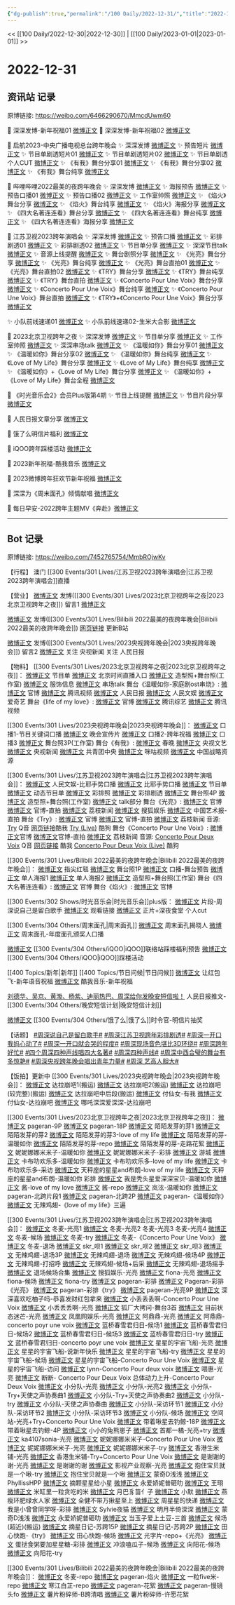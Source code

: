 ```yaml
---
{"dg-publish":true,"permalink":"/100 Daily/2022-12-31/","title":"2022-12-31","created":"2023-01-04T10:37:09.000+08:00","updated":"2023-04-11T14:46:32.574+08:00"}
---
```



<< [[100 Daily/2022-12-30\|2022-12-30]] | [[100 Daily/2023-01-01\|2023-01-01]] >>

# 2022-12-31

## 资讯站 记录

原博链接: https://weibo.com/6466290670/MmcdUwm60

💫 深深发博-新年祝福01 [微博正文](https://m.weibo.cn/6466290670/4852901740550147)
💫 深深发博-新年祝福02 [微博正文](https://m.weibo.cn/6466290670/4852891477883549)

🎤 启航2023-中央广播电视总台跨年晚会
✨ 深深发博 [微博正文](https://m.weibo.cn/6466290670/4852867854507337)
✨ 预告短片 [微博正文](https://m.weibo.cn/6466290670/4852706743165388)
✨ 节目单剧透短片01 [微博正文](https://m.weibo.cn/6466290670/4852680667703246)
✨ 节目单剧透短片02 [微博正文](https://m.weibo.cn/6466290670/4852677169131246)
✨ 节目单剧透个人CUT [微博正文](https://m.weibo.cn/6466290670/4852687402959167)
✨ 《有我》舞台分享01 [微博正文](https://m.weibo.cn/6466290670/4852858287296705)
✨ 《有我》舞台分享02 [微博正文](https://m.weibo.cn/6466290670/4852874275718946)
✨ 《有我》舞台纯享 [微博正文](https://m.weibo.cn/6466290670/4852877199951780)

🎤 哔哩哔哩2022最美的夜跨年晚会
✨ 深深发博 [微博正文](https://m.weibo.cn/6466290670/4852856807493948)
✨ 海报预告 [微博正文](https://m.weibo.cn/6466290670/4852807294001291)
✨ 预告口播01 [微博正文](https://m.weibo.cn/6466290670/4852690595349679)
✨ 预告口播02 [微博正文](https://m.weibo.cn/6466290670/4852816470875708)
✨ 工作室帅照 [微博正文](https://m.weibo.cn/6466290670/4852862871415578)
✨ 《焰火》舞台分享 [微博正文](https://m.weibo.cn/6466290670/4852854949678142)
✨ 《焰火》舞台纯享 [微博正文](https://m.weibo.cn/6466290670/4852879230501900)
✨ 《焰火》海报分享 [微博正文](https://m.weibo.cn/6466290670/4852855183516828)
✨ 《四大名著连连看》舞台分享 [微博正文](https://m.weibo.cn/6466290670/4852853745655421)
✨ 《四大名著连连看》舞台纯享 [微博正文](https://m.weibo.cn/6466290670/4852877992662423)
✨ 《四大名著连连看》海报分享 [微博正文](https://m.weibo.cn/6466290670/4852853540401316)

🎤 江苏卫视2023跨年演唱会
✨ 深深发博 [微博正文](https://m.weibo.cn/6466290670/4852908250108492)
✨ 预告口播 [微博正文](https://m.weibo.cn/6466290670/4852701336179205)
✨ 彩排剧透01 [微博正文](https://m.weibo.cn/6466290670/4852777479832018)
✨ 彩排剧透02 [微博正文](https://m.weibo.cn/6466290670/4852777015059042)
✨ 节目单分享 [微博正文](https://m.weibo.cn/6466290670/4852716305911522)
✨ 深深节目talk [微博正文](https://m.weibo.cn/6466290670/4852896279313581)
✨ 音源上线提醒 [微博正文](https://m.weibo.cn/6466290670/4852888738994586)
✨ 舞台剧照分享 [微博正文](https://m.weibo.cn/6466290670/4852908958943917)
✨ 《光亮》舞台分享 [微博正文](https://m.weibo.cn/6466290670/4852873172622576)
✨ 《光亮》舞台纯享 [微博正文](https://m.weibo.cn/6466290670/4852880819100116)
✨ 《光亮》舞台直拍01 [微博正文](https://m.weibo.cn/6466290670/4852887321051725)
✨ 《光亮》舞台直拍02 [微博正文](https://m.weibo.cn/6466290670/4852899027357463)
✨ 《TRY》舞台分享 [微博正文](https://m.weibo.cn/6466290670/4852884112151879)
✨ 《TRY》舞台纯享 [微博正文](https://m.weibo.cn/6466290670/4852885118263340)
✨ 《TRY》舞台直拍 [微博正文](https://m.weibo.cn/6466290670/4852898305940998)
✨ 《Concerto Pour Une Voix》舞台分享 [微博正文](https://m.weibo.cn/6466290670/4852882773386432)
✨ 《Concerto Pour Une Voix》舞台纯享 [微博正文](https://m.weibo.cn/6466290670/4852883563221445)
✨ 《Concerto Pour Une Voix》舞台直拍 [微博正文](https://m.weibo.cn/6466290670/4852898397688515)
✨ 《TRY》+《Concerto Pour Une Voix》舞台分享 [微博正文](https://m.weibo.cn/6466290670/4852899122774398)

✨ 小队前线速递01 [微博正文](https://m.weibo.cn/6466290670/4852812854599509)
✨ 小队前线速递02-生米大合影 [微博正文](https://m.weibo.cn/6466290670/4852818164325741)

🎤 2023北京卫视跨年之夜
✨ 深深发博 [微博正文](https://m.weibo.cn/6466290670/4852833175735363)
✨ 节目单分享 [微博正文](https://m.weibo.cn/6466290670/4852679878120110)
✨ 工作室帅照 [微博正文](https://m.weibo.cn/6466290670/4852862494181513)
✨ 深深串场talk [微博正文](https://m.weibo.cn/6466290670/4852872707850287)
✨ 《温暖如你》舞台分享01 [微博正文](https://m.weibo.cn/6466290670/4852846190661272)
✨ 《温暖如你》舞台分享02 [微博正文](https://m.weibo.cn/6466290670/4852831187634291)
✨ 《温暖如你》舞台纯享 [微博正文](https://m.weibo.cn/6466290670/4852837223502133)
✨ 《Love of My Life》舞台分享 [微博正文](https://m.weibo.cn/6466290670/4852831704591624)
✨ 《Love of My Life》舞台纯享 [微博正文](https://m.weibo.cn/6466290670/4852838402884698)
✨ 《温暖如你》+《Love of My Life》舞台分享 [微博正文](https://m.weibo.cn/6466290670/4852839064548306)
✨ 《温暖如你》+《Love of My Life》舞台全程 [微博正文](https://m.weibo.cn/6466290670/4852840193332110)

💫 《时光音乐会2》会员Plus版第4期
✨ 节目上线提醒 [微博正文](https://m.weibo.cn/6466290670/4852725546232172)
✨ 节目片段分享 [微博正文](https://m.weibo.cn/6466290670/4852726481551969)

💫 人民日报文章分享 [微博正文](https://m.weibo.cn/6466290670/4852862125875245)

💫 饿了么明信片福利 [微博正文](https://m.weibo.cn/6466290670/4852882032300210)

💫 iQOO跨年踩楼活动 [微博正文](https://m.weibo.cn/6466290670/4852785591881060)

💫 2023新年祝福-酷我音乐 [微博正文](https://m.weibo.cn/6466290670/4852845901777109)

💫 2023微博跨年狂欢节新年祝福 [微博正文](https://m.weibo.cn/6466290670/4852840781316172)

💫 深深为《周末面孔》倾情献唱 [微博正文](https://m.weibo.cn/6466290670/4852807973470226)

💫 每日早安-2022跨年主题MV《奔赴》[微博正文](https://m.weibo.cn/6466290670/4852645552200795)

---
## Bot 记录

原博链接: https://weibo.com/7452765754/MmbROjwKv

【行程】
澳门 [[300 Events/301 Lives/江苏卫视2023跨年演唱会\|江苏卫视2023跨年演唱会]]直播

【营业】
[微博正文](https://m.weibo.cn/1736988591/4852831208868538) 发博([[300 Events/301 Lives/2023北京卫视跨年之夜\|2023北京卫视跨年之夜]])
留言1 [微博正文](https://m.weibo.cn/2803301701/4852842547129685)

[微博正文](https://m.weibo.cn/1736988591/4852855104869718) 发博([[300 Events/301 Lives/Bilibili 2022最美的夜跨年晚会\|Bilibili 2022最美的夜跨年晚会]])
[网页链接](https://weibo.cn/sinaurl?u=https%3A%2F%2Fm.bilibili.com%2Fvideo%2FBV1aG4y1j7w1) 更新B站

[微博正文](https://m.weibo.cn/1736988591/4852864135201032) 发博([[300 Events/301 Lives/2023央视跨年晚会\|2023央视跨年晚会]])
留言2 [微博正文](https://m.weibo.cn/2656274875/4852857180271338)
关注 央视新闻
关注 人民日报

【物料】
[[300 Events/301 Lives/2023北京卫视跨年之夜\|2023北京卫视跨年之夜]]：
[微博正文](https://m.weibo.cn/7727022228/4852677772576509) 节目单
[微博正文](https://m.weibo.cn/2992050891/4852660337388109) 北京时间直播入口
[微博正文](https://m.weibo.cn/7478855230/4852851954418324) 造型照+舞台照(工作室)
[微博正文](https://m.weibo.cn/7710473200/4852927774590003) 服饰信息
[微博正文](https://m.weibo.cn/6466290670/4852872707850287) 串场talk
舞台《温暖如你-家庭剧ost串烧》:
[微博正文](https://m.weibo.cn/7727022228/4852829209239724) 官博
[微博正文](https://m.weibo.cn/2591595652/4852832946104323) 腾讯视频
[微博正文](https://m.weibo.cn/2803301701/4852842547129685) 人民日报
[微博正文](https://m.weibo.cn/7362512027/4852830890102997) 人民文娱
[微博正文](https://m.weibo.cn/1731986465/4852837328619144) 爱奇艺
舞台《life of my love》:
[微博正文](https://m.weibo.cn/7727022228/4852830303158653) 官博
[微博正文](https://m.weibo.cn/3758512144/4852836138224968) 腾讯综艺
[微博正文](https://m.weibo.cn/2591595652/4852834724226389) 腾讯视频

[[300 Events/301 Lives/2023央视跨年晚会\|2023央视跨年晚会]]：
[微博正文](https://m.weibo.cn/3506728370/4852671477713127) 口播1-节目关键词口播
[微博正文](https://m.weibo.cn/2210168325/4852692872333692) 晚会宣传片
[微博正文](https://m.weibo.cn/3506728370/4852724326213049) 口播2-跨年祝福
[微博正文](https://m.weibo.cn/3506728370/4852731876218926) 口播3
[微博正文](https://m.weibo.cn/7478855230/4852924809742699) 舞台照3P(工作室)
舞台《有我》:
[微博正文](https://m.weibo.cn/3506728370/4852857452631214) 春晚
[微博正文](https://m.weibo.cn/2210168325/4852856420842040) 央视文艺
[微博正文](https://m.weibo.cn/2656274875/4852857180271338) 央视新闻
[微博正文](https://m.weibo.cn/3937348351/4852867988980691) 共青团中央
[微博正文](https://m.weibo.cn/1809436135/4853133745066829) 咪咕视频
[微博正文](http://weibo.com/7774089243/MmbpXr2h8) 中国战略资源

[[300 Events/301 Lives/江苏卫视2023跨年演唱会\|江苏卫视2023跨年演唱会]]：
[微博正文](https://m.weibo.cn/7362512027/4852685364265212) 人民文娱-比耶手势口播
[微博正文](https://m.weibo.cn/1818087960/4852700426277758) 比耶手势口播
[微博正文](https://m.weibo.cn/1818087960/4852714398559082) 节目单
[微博正文](https://m.weibo.cn/1818087960/4852722366682921) 动态节目单
[微博正文](https://m.weibo.cn/1818087960/4852774225317723) 彩排照
[微博正文](https://m.weibo.cn/1818087960/4852774753278124) 彩排剧透
[微博正文](https://m.weibo.cn/1818087960/4852905116435855) 舞台照4P
[微博正文](https://m.weibo.cn/7478855230/4852917897528628) 造型照+舞台照(工作室)
[微博正文](https://m.weibo.cn/6466290670/4852896279313581) talk部分
舞台《光亮》:
[微博正文](https://m.weibo.cn/1818087960/4852869583348366) 官博
[微博正文](https://m.weibo.cn/1818087960/4852886376553616) 官博-直拍
[微博正文](https://m.weibo.cn/1796087453/4852872141867261) 荔枝新闻
[微博正文](https://m.weibo.cn/1843633441/4852872125091175) 搜狐娱乐
[微博正文](http://weibo.com/1943724947/Mmft2yMXN) 中国艺术报-直拍
舞台《Try》:
[微博正文](https://m.weibo.cn/1818087960/4852881985899611) 官博
[微博正文](https://m.weibo.cn/1818087960/4852896984212811) 官博-直拍
[微博正文](https://m.weibo.cn/1796087453/4852884208359927) 荔枝新闻
音源:
[Try](https://weibo.cn/sinaurl?u=https%3A%2F%2Fc.y.qq.com%2Fbase%2Ffcgi-bin%2Fu%3F__%3DHeNlbkxlnPlc) Q音
[网页链接](https://weibo.cn/sinaurl?u=https%3A%2F%2Fm.kuwo.cn%2Fyinyue%2F256739212%3Ff%3Darphone%26t%3Dsinawb%26isstar%3D0%26loginuid%3DeRUhalWoIQpKVGMKo3dpLQ%3D%3D)酷我
[Try (Live)](https://weibo.cn/sinaurl?u=https%3A%2F%2Ft4.kugou.com%2Fsong.html%3Fid%3D5eDO93eB7V2) 酷狗
舞台《Concerto Pour Une Voix》:
[微博正文](https://m.weibo.cn/1818087960/4852882090759710)官博
[微博正文](https://m.weibo.cn/1818087960/4852897499587814)官博-直拍
[微博正文](https://m.weibo.cn/1796087453/4852884208359927) 荔枝新闻
音源:
[Concerto Pour Deux Voix](https://weibo.cn/sinaurl?u=https%3A%2F%2Fc.y.qq.com%2Fbase%2Ffcgi-bin%2Fu%3F__%3DKv14zrxlnrkp) Q音
[网页链接](https://weibo.cn/sinaurl?u=https%3A%2F%2Fm.kuwo.cn%2Fyinyue%2F256739440%3Ff%3Darphone%26t%3Dsinawb%26isstar%3D0%26loginuid%3DeRUhalWoIQpKVGMKo3dpLQ%3D%3D) 酷我
[Concerto Pour Deux Voix (Live)](https://weibo.cn/sinaurl?u=https%3A%2F%2Ft1.kugou.com%2Fsong.html%3Fid%3D5eE3JeeB7V2) 酷狗

[[300 Events/301 Lives/Bilibili 2022最美的夜跨年晚会\|Bilibili 2022最美的夜跨年晚会]]：
[微博正文](https://m.weibo.cn/7524193441/4852689094314458) 指尖红毯
[微博正文](https://m.weibo.cn/7524193441/4852806114352616) 舞台照1P
[微博正文](https://m.weibo.cn/7524193441/4852813673007573) 口播-舞台预告
[微博正文](https://m.weibo.cn/7524193441/4852850401746742) 单人海报1
[微博正文](https://m.weibo.cn/7524193441/4852851915882659) 单人海报2
[微博正文](https://m.weibo.cn/7478855230/4852860649223183) 造型照+舞台照(工作室)
舞台《四大名著连连看》:
[微博正文](https://m.weibo.cn/7524193441/4852851664229728) 官博
舞台《焰火》:
[微博正文](https://m.weibo.cn/7524193441/4852852922524554) 官博

[[300 Events/302 Shows/时光音乐会\|时光音乐会]]plus版：
[微博正文](https://m.weibo.cn/7703778879/4852724494240673) 片段-周深说自己是留白歌手
[微博正文](https://m.weibo.cn/6466290670/4852725546232172) 观看链接
[微博正文](https://m.weibo.cn/1371117067/4852668617461807) 正片+深夜食堂 个人cut

[[300 Events/304 Others/周末面孔\|周末面孔]]
[微博正文](https://m.weibo.cn/2286092114/4852739786155615) 周末面孔揭晓人
[微博正文](https://m.weibo.cn/2286092114/4852788599980957) 周末面孔-年度面孔颁奖人口播

[微博正文](https://m.weibo.cn/6378846558/4852725131514329) [[300 Events/304 Others/iQOO\|iQOO]]联络站踩楼福利预告
[微博正文](https://m.weibo.cn/6378846558/4852887031120566) [[300 Events/304 Others/iQOO\|iQOO]]踩楼活动

[[400 Topics/新年\|新年]] [[400 Topics/节日问候\|节日问候]]
[微博正文](https://m.weibo.cn/3912522941/4852838829657595) 让红包飞-新年语音祝福
[微博正文](https://m.weibo.cn/1738434147/4852843875407244) 酷我音乐-新年祝福

[刘德华、吴京、黄渤、杨紫、迪丽热巴、周深给你发晚安短信啦！](https://weibo.cn/sinaurl?u=https%3A%2F%2Fmp.weixin.qq.com%2Fs%2FGGeqa5HHEpgaZvY6wTzXtg) 人民日报推文-[[300 Events/304 Others/晚安短信计划\|晚安短信计划]]

[微博正文](https://m.weibo.cn/7756461320/4852875513567091) [[300 Events/304 Others/饿了么\|饿了么]]时令官-明信片抽奖

【话题】
[#周深说自己是留白歌手#](https://s.weibo.com/weibo?q=%23%E5%91%A8%E6%B7%B1%E8%AF%B4%E8%87%AA%E5%B7%B1%E6%98%AF%E7%95%99%E7%99%BD%E6%AD%8C%E6%89%8B%23)
[#周深江苏卫视跨年彩排剧透#](https://s.weibo.com/weibo?q=%23%E5%91%A8%E6%B7%B1%E6%B1%9F%E8%8B%8F%E5%8D%AB%E8%A7%86%E8%B7%A8%E5%B9%B4%E5%BD%A9%E6%8E%92%E5%89%A7%E9%80%8F%23)
[#周深一开口我妈心动了#](https://s.weibo.com/weibo?q=%23%E5%91%A8%E6%B7%B1%E4%B8%80%E5%BC%80%E5%8F%A3%E6%88%91%E5%A6%88%E5%BF%83%E5%8A%A8%E4%BA%86%23)
[#周深一开口就会哭的程度#](https://s.weibo.com/weibo?q=%23%E5%91%A8%E6%B7%B1%E4%B8%80%E5%BC%80%E5%8F%A3%E5%B0%B1%E4%BC%9A%E5%93%AD%E7%9A%84%E7%A8%8B%E5%BA%A6%23)
[#周深现场音色堪比3D环绕#](https://s.weibo.com/weibo?q=%23%E5%91%A8%E6%B7%B1%E7%8E%B0%E5%9C%BA%E9%9F%B3%E8%89%B2%E5%A0%AA%E6%AF%943D%E7%8E%AF%E7%BB%95%23)
[#周深跨年好忙#](https://s.weibo.com/weibo?q=%23%E5%91%A8%E6%B7%B1%E8%B7%A8%E5%B9%B4%E5%A5%BD%E5%BF%99%23)
[#四个周深四种声线唱四大名著#](https://s.weibo.com/weibo?q=%23%E5%9B%9B%E4%B8%AA%E5%91%A8%E6%B7%B1%E5%9B%9B%E7%A7%8D%E5%A3%B0%E7%BA%BF%E5%94%B1%E5%9B%9B%E5%A4%A7%E5%90%8D%E8%91%97%23)
[#周深四种声线#](https://s.weibo.com/weibo?q=%23%E5%91%A8%E6%B7%B1%E5%9B%9B%E7%A7%8D%E5%A3%B0%E7%BA%BF%23)
[#周深中西合璧的舞台有多惊艳#](https://s.weibo.com/weibo?q=%23%E5%91%A8%E6%B7%B1%E4%B8%AD%E8%A5%BF%E5%90%88%E7%92%A7%E7%9A%84%E8%88%9E%E5%8F%B0%E6%9C%89%E5%A4%9A%E6%83%8A%E8%89%B3%23)
[#周深央视跨年晚会唱出青年力量#](https://s.weibo.com/weibo?q=%23%E5%91%A8%E6%B7%B1%E5%A4%AE%E8%A7%86%E8%B7%A8%E5%B9%B4%E6%99%9A%E4%BC%9A%E5%94%B1%E5%87%BA%E9%9D%92%E5%B9%B4%E5%8A%9B%E9%87%8F%23)
[#周深 艺高人胆大#](https://s.weibo.com/weibo?q=%23%E5%91%A8%E6%B7%B1%20%E8%89%BA%E9%AB%98%E4%BA%BA%E8%83%86%E5%A4%A7%23)

【饭拍】更新中
[[300 Events/301 Lives/2023央视跨年晚会\|2023央视跨年晚会]]：
[微博正文](https://m.weibo.cn/7573664941/4852882790945179) 达拉崩吧1(搬运)
[微博正文](https://m.weibo.cn/5122158435/4852901299630617) 达拉崩吧2(搬运)
[微博正文](https://m.weibo.cn/5233410965/4853116517744766) 达拉崩吧(较完整)(搬运)
[微博正文](https://m.weibo.cn/6153221451/4853185674744446) 达拉崩吧中后段(搬运)
[微博正文](https://m.weibo.cn/7712568984/4852839153409189) 付仙女-有我
[微博正文](https://m.weibo.cn/7712568984/4853466126092916) 付仙女-达拉崩吧
[微博正文](https://m.weibo.cn/7693359824/4853571735004175) 哪吒深深爱深深-达拉崩吧

[[300 Events/301 Lives/2023北京卫视跨年之夜\|2023北京卫视跨年之夜]]：
[微博正文](https://m.weibo.cn/7633014126/4852737721765537) pageran-9P
[微博正文](https://m.weibo.cn/7633014126/4852862645447612) pageran-18P
[微博正文](https://m.weibo.cn/2284245305/4852839430228086) 陌陌发芽的芽1
[微博正文](https://m.weibo.cn/2284245305/4852846849697421) 陌陌发芽的芽2
[微博正文](https://m.weibo.cn/2284245305/4852861479696083) 陌陌发芽的芽3-love of my life
[微博正文](https://m.weibo.cn/2284245305/4853032354843070) 陌陌发芽的芽-温暖如你
[微博正文](https://m.weibo.cn/2284245305/4853136692615717) 陌陌发芽的芽-repo
[微博正文](https://m.weibo.cn/2284245305/4853274676573966) 陌陌发芽的芽-走路花絮
[微博正文](https://m.weibo.cn/1848110183/4852837726563768) 妮妮娜娜米米子-温暖如你
[微博正文](https://m.weibo.cn/1848110183/4852860372389566) 妮妮娜娜米米子-彩排
[微博正文](https://m.weibo.cn/1801743981/4852831717166072) 游城
[微博正文](https://m.weibo.cn/5373127683/4852832681603359) 卡布叻欢乐多-温暖如你
[微博正文](https://m.weibo.cn/5373127683/4852832896033904) 卡布叻欢乐多-love of my life
[微博正文](https://m.weibo.cn/5373127683/4852836993078054) 卡布叻欢乐多-采访
[微博正文](https://m.weibo.cn/1537023544/4852898489697924) 天秤座的星星and布朗-love of my life
[微博正文](https://m.weibo.cn/1537023544/4852860360331229) 天秤座的星星and布朗-温暖如你 彩排
[微博正文](https://m.weibo.cn/6548966637/4852856114385829) 我是秃头星爱深深宝贝-温暖如你
[微博正文](https://m.weibo.cn/7109697641/4852840567152086) 酱-love of my love
[微博正文](https://m.weibo.cn/7109697641/4852848048741758) 酱-repo
[微博正文](https://m.weibo.cn/1427663435/4852834136756250) 岚泫-温暖如你
[微博正文](https://m.weibo.cn/7633014126/4853107333273663) pageran-北跨片段1
[微博正文](https://m.weibo.cn/7633014126/4853220230824951) pageran-北跨2P
[微博正文](https://m.weibo.cn/7633014126/4853522451144947) pageran-《温暖如你》
[微博正文](https://m.weibo.cn/7495641082/4853606018456709) 无辣鸡翅-《love of my life》三遍

[[300 Events/301 Lives/江苏卫视2023跨年演唱会\|江苏卫视2023跨年演唱会]]：
[微博正文](https://m.weibo.cn/1825651663/4852871286496578) 冬麦-光亮1
[微博正文](https://m.weibo.cn/1825651663/4852888629681049) 冬麦-光亮2
[](https://m.weibo.cn/1825651663/4852892899741922) 冬麦-光亮3
[](https://m.weibo.cn/1825651663/4852896476961974) 冬麦-光亮4
[微博正文](https://m.weibo.cn/1825651663/4852896958527801) 冬麦-候场
[微博正文](https://m.weibo.cn/1825651663/4852898767313912) 冬麦-try
[微博正文](https://m.weibo.cn/1825651663/4852897721878782) 冬麦-《Concerto Pour Une Voix》
[微博正文](https://m.weibo.cn/1825651663/4852903719739173) 冬麦-退场
[微博正文](https://m.weibo.cn/6433509682/4852871289381270) skr_呗1
[微博正文](https://m.weibo.cn/6433509682/4852887446626994) skr_呗2
[微博正文](https://m.weibo.cn/6433509682/4852903733373816) skr_呗3
[微博正文](https://m.weibo.cn/7495641082/4852880378962102) 无辣鸡翅-退场3P
[微博正文](https://m.weibo.cn/7495641082/4852884821521114) 无辣鸡翅-退场
[微博正文](https://m.weibo.cn/7495641082/4852881637251486) 无辣鸡翅-候场4P
[微博正文](https://m.weibo.cn/7495641082/4852885730377476) 无辣鸡翅-打招呼
[微博正文](https://m.weibo.cn/7495641082/4852928638097520) 无辣鸡翅-候场+后采
[微博正文](https://m.weibo.cn/7495641082/4852926479076769) 无辣鸡翅-退场摇手
[微博正文](https://m.weibo.cn/7495641082/4852968178320748) 退场候场合集
[微博正文](https://m.weibo.cn/1843633441/4852883474088501) 搜狐娱乐-光亮
[微博正文](https://m.weibo.cn/6094800264/4852872946653783) fiona-光亮
[微博正文](https://m.weibo.cn/6094800264/4852901699126319) fiona-候场
[微博正文](https://m.weibo.cn/6094800264/4852924729003422) fiona-try
[微博正文](https://m.weibo.cn/7633014126/4852894799502868) pageran-彩排
[微博正文](https://m.weibo.cn/7633014126/4853573060659335) Pageran-彩排《光亮》
[微博正文](https://m.weibo.cn/7633014126/4853429430913159) pageran-彩排《try》
[微博正文](https://m.weibo.cn/7633014126/4853574901695295) pageran-光亮9P
[微博正文](https://m.weibo.cn/6573310682/4852889447581279) 深深喜欢吃柚子吗-恭喜发财红包拿来
[微博正文](https://m.weibo.cn/1678896540/4852895293378402) 小丢丢丢啊-Concerto Pour Une Voix
[微博正文](https://m.weibo.cn/1678896540/4852887575856949) 小丢丢丢啊-光亮
[微博正文](https://m.weibo.cn/6525010965/4852906135650799) 狐厂大拷问-舞台3首
[微博正文](https://m.weibo.cn/1774358264/4852894249254948) 目前状态迷芒-光亮
[微博正文](https://m.weibo.cn/1900552512/4852871272600854) 凤凰网娱乐-光亮
[微博正文](https://m.weibo.cn/3167588042/4852918145254732) 阿鼎鼎-光亮
[微博正文](https://m.weibo.cn/3167588042/4852920535484767) 阿鼎鼎-concerto poyr une voix
[微博正文](https://m.weibo.cn/1926072985/4852917729757067) 蓝桥春雪君归日-候场1
[微博正文](https://m.weibo.cn/1926072985/4852919726248288) 蓝桥春雪君归日-候场2
[微博正文](https://m.weibo.cn/1926072985/4852919080325353) 蓝桥春雪君归日-候场3
[微博正文](https://m.weibo.cn/1926072985/4852932497375318) 蓝桥春雪君归日-try
[微博正文](https://m.weibo.cn/1926072985/4852919159491189) 蓝桥春雪君归日-concerto poyr une voix
[微博正文](https://m.weibo.cn/7573664941/4852882790945179) 星星的宇宙飞船-光亮
[微博正文](https://m.weibo.cn/7684559488/4852918366767168) 星星的宇宙飞船-说新年快乐
[微博正文](https://m.weibo.cn/7684559488/4852921768870457) 星星的宇宙飞船-try
[微博正文](https://m.weibo.cn/7684559488/4852927606820659) 星星的宇宙飞船-候场
[微博正文](https://m.weibo.cn/7684559488/4852941569395501) 星星的宇宙飞船-Concerto Pour Une Voix
[微博正文](https://m.weibo.cn/7684559488/4852934375900470) 星星的宇宙飞船-访问
[微博正文](https://m.weibo.cn/6278506115/4852924452177947) lynn-Concerto Pour deux voix
[微博正文](https://m.weibo.cn/1974645070/4852937850096629) 喂惠-光亮
[微博正文](https://m.weibo.cn/6513320146/4852945110434181) 断断- Concerto Pour Deux Voix
[](https://m.weibo.cn/1742767895/4852958443077956) 总体动力上升-Concerto Pour Deux Voix
[微博正文](https://m.weibo.cn/5516625428/4853041575239057) 小分队-光亮
[微博正文](https://m.weibo.cn/5516625428/4853023735556806) 小分队-光亮2
[微博正文](https://m.weibo.cn/5516625428/4853047861450877) 小分队-Try+天使之声协奏曲1
[微博正文](https://m.weibo.cn/5516625428/4853036822823455) 小分队-Try+天使之声协奏曲2
[微博正文](https://m.weibo.cn/5516625428/4853139821562764) 小分队-try
[微博正文](https://m.weibo.cn/5516625428/4853143228383505) 小分队-天使之声协奏曲
[微博正文](https://m.weibo.cn/5516625428/4853060377775143) 小分队-采访环节1
[微博正文](https://m.weibo.cn/5516625428/4853081533056852) 小分队-采访环节2
[微博正文](https://m.weibo.cn/5516625428/4853151956211761) 小分队-采访环节3
[微博正文](https://m.weibo.cn/5516625428/4853145328948731) 小分队-候场
[微博正文](https://m.weibo.cn/7183015833/4853040207365169) 空间站-光亮+Try+Concerto Pour Une Voix
[微博正文](https://m.weibo.cn/3246571812/4853022720793029) 带着啾星去钓鲸-18P
[微博正文](https://m.weibo.cn/3246571812/4852946271210238) 带着啾星去钓鲸-4P
[微博正文](https://m.weibo.cn/6925005702/4853051343510655) 小小的兔熊崽子
[微博正文](https://m.weibo.cn/3314422837/4852910934725305) 首都一橘-光亮+try
[微博正文](https://m.weibo.cn/1752327670/4852912028910341) ka4107sonia-光亮
[微博正文](https://m.weibo.cn/1848110183/4853060498888205) 妮妮娜娜米米子-Concerto Pour Une Voix
[微博正文](https://m.weibo.cn/1848110183/4853068107090492) 妮妮娜娜米米子-光亮
[微博正文](https://m.weibo.cn/1848110183/4852909315459133) 妮妮娜娜米米子-try
[微博正文](https://m.weibo.cn/7150372189/4852941922501417) 香港生米铺-光亮
[微博正文](https://m.weibo.cn/7150372189/4853084360546441) 香港生米铺-Try+Concerto Pour Une Voix
[微博正文](https://m.weibo.cn/6807334275/4852891879477340) 是谢谢的谢-光亮
[微博正文](https://m.weibo.cn/6807334275/4852912934621643) 是谢谢的谢
[微博正文](https://m.weibo.cn/6502685025/4852892303627258) 影视产业观察-光亮
[微博正文](https://m.weibo.cn/1913619107/4853022192051165) 抱住宝贝就是一个啾-try
[微博正文](https://m.weibo.cn/1913619107/4853054447551847) 抱住宝贝就是一个啾
[微博正文](https://m.weibo.cn/5710850364/4852892735902698) 蒙奇D浅浅
[微博正文](https://m.weibo.cn/5411965582/4852888360461730) PhyllissHPP
[微博正文](https://m.weibo.cn/5823086266/4852900105295423) 摘颗星星给小星
[微博正文](https://m.weibo.cn/6473083202/4853040609501469) 永爱娇妮普砸叻
[微博正文](https://m.weibo.cn/7390153407/4853026660294154) 王珝
[微博正文](https://m.weibo.cn/7055738391/4852885445677328) 米缸里一粒贪吃的米
[微博正文](https://m.weibo.cn/1750321044/4852902064300550) 月巴豸苗亻子
[微博正文](https://m.weibo.cn/7440131846/4852933995532066) 小默
[微博正文](https://m.weibo.cn/5421898793/4853055710040618) 燕瘦环肥绿水人家
[微博正文](https://m.weibo.cn/7788055944/4853032812025308) 全健不带万揪星至上
[微博正文](https://m.weibo.cn/5108808723/4852918497581044) 周星星的快递
[微博正文](https://m.weibo.cn/7602573299/4852921634652769) 我是小曾曾同学呀-彩排
[微博正文](https://m.weibo.cn/7154299606/4852934384289871) Sylvie夜猫
[微博正文](https://m.weibo.cn/1791394053/4852941586174799) 明月半倚深深
[微博正文](https://m.weibo.cn/5710850364/4852893931279817) 蒙奇D浅浅
[微博正文](https://m.weibo.cn/6473083202/4853045806762932) 永爱娇妮普砸叻
[微博正文](https://m.weibo.cn/7758444177/4853113616078374) 当玉子爱上土豆-三首
[微博正文](https://m.weibo.cn/6433509682/4853026982989707) 候场(超近)(搬运)
[微博正文](https://m.weibo.cn/6859101100/4853213562669409) 摘星日记-苏跨15P
[微博正文](https://m.weibo.cn/6859101100/4852896472250128) 摘星日记-苏跨2P
[微博正文](https://m.weibo.cn/2172350470/4853486581448748) 田心快跑-《try》
[微博正文](https://m.weibo.cn/2172350470/4853566244659363) 田心快跑-候场
[微博正文](https://m.weibo.cn/7457378907/4853452431950749) 光字片-repo+《光亮》
[微博正文](https://m.weibo.cn/6048634807/4853259389639061) 蛋挞食粥要加星星糖-彩排
[微博正文](https://m.weibo.cn/7491153604/4853095409125863) 冲浪嗑瓜子-候场
[微博正文](https://m.weibo.cn/7082623163/4853225235158902) 向阳花-候场
[微博正文](https://m.weibo.cn/7082623163/4853213415871776) 向阳花-try

[[300 Events/301 Lives/Bilibili 2022最美的夜跨年晚会\|Bilibili 2022最美的夜跨年晚会]]：
[微博正文](https://m.weibo.cn/1825651663/4852860515522592) 冬麦-repo
[微博正文](https://m.weibo.cn/7633014126/4853043924044288) pageran-焰火
[微博正文](https://m.weibo.cn/7002889499/4852851270487778) 一粒five米-repo
[微博正文](https://m.weibo.cn/5668888787/4852862024943528) 寒江白芷-repo
[微博正文](https://m.weibo.cn/7633014126/4853143752150658) pageran-花絮
[微博正文](https://m.weibo.cn/7633014126/4853239713372054) pageran-慢镜头fo
[微博正文](https://m.weibo.cn/3506586184/4853447457510748) 薯片粉碎师-B跨清唱
[微博正文](https://m.weibo.cn/3506586184/4853575777522258) 薯片粉碎师-许愿花絮
